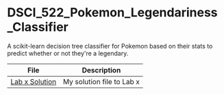 # DSCI_522_Pokemon_Legendariness_Classifier
A scikit-learn decision tree classifier for Pokemon based on their stats to predict whether or not they're a legendary.


| File | Description |
|---|---|
| [Lab x Solution](https://github.ubc.ca/MDS-2018-19/DSCI_) | My solution file to Lab x |

